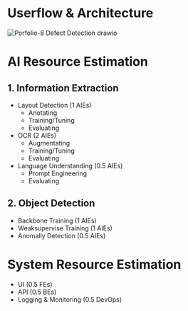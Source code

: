 # Userflow & Architecture
![Porfolio-8  Defect Detection drawio](https://github.com/user-attachments/assets/53fef0b5-84ca-4cab-9088-c583ef97c6f9)

# AI Resource Estimation
## 1. Information Extraction
- Layout Detection (1 AIEs)
  - Anotating
  - Training/Tuning
  - Evaluating
- OCR (2 AIEs)
  - Augmentating
  - Training/Tuning
  - Evaluating
- Language Understanding (0.5 AIEs)
  - Prompt Engineering
  - Evaluating

## 2. Object Detection
- Backbone Training (1 AIEs)
- Weaksupervise Training (1 AIEs)
- Anomally Detection (0.5 AIEs)

# System Resource Estimation
- UI (0.5 FEs)
- API (0.5 BEs)
- Logging & Monitoring (0.5 DevOps)
